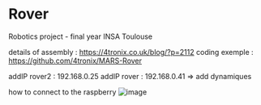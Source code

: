 # Rover
Robotics project - final year INSA Toulouse

details of assembly : https://4tronix.co.uk/blog/?p=2112
coding exemple : https://github.com/4tronix/MARS-Rover

addIP rover2 : 192.168.0.25
addIP rover : 192.168.0.41
=> add dynamiques

how to connect to the raspberry 
![image](https://github.com/user-attachments/assets/ab559dd2-974e-4bb3-a19c-3d8b0c0d7cd0)


